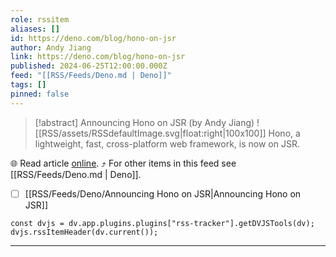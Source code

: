 ```yaml
---
role: rssitem
aliases: []
id: https://deno.com/blog/hono-on-jsr
author: Andy Jiang
link: https://deno.com/blog/hono-on-jsr
published: 2024-06-25T12:00:00.000Z
feed: "[[RSS/Feeds/Deno.md | Deno]]"
tags: []
pinned: false
---
```


> [!abstract] Announcing Hono on JSR (by Andy Jiang)
> ![[RSS/assets/RSSdefaultImage.svg|float:right|100x100]] Hono, a lightweight, fast, cross-platform web framework, is now on JSR.

🌐 Read article [online](https://deno.com/blog/hono-on-jsr). ⤴ For other items in this feed see [[RSS/Feeds/Deno.md | Deno]].

- [ ] [[RSS/Feeds/Deno/Announcing Hono on JSR|Announcing Hono on JSR]]

~~~dataviewjs
const dvjs = dv.app.plugins.plugins["rss-tracker"].getDVJSTools(dv);
dvjs.rssItemHeader(dv.current());
~~~

- - -


